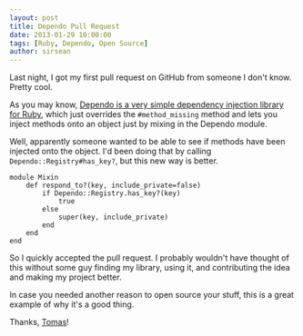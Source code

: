 ```yaml
---
layout: post
title: Dependo Pull Request
date: 2013-01-29 10:00:00
tags: [Ruby, Dependo, Open Source]
author: sirsean
---
```


Last night, I got my first pull request on GitHub from someone I don't know. Pretty cool.

As you may know, [Dependo is a very simple dependency injection library for Ruby](/2012/01/04/ruby-dependency-injection-introducing-dependo/), which just overrides the ```#method_missing``` method and lets you inject methods onto an object just by mixing in the Dependo module.

Well, apparently someone wanted to be able to see if methods have been injected onto the object. I'd been doing that by calling ```Dependo::Registry#has_key?```, but this new way is better.

    module Mixin
        def respond_to?(key, include_private=false)
            if Dependo::Registry.has_key?(key)
                true
            else
                super(key, include_private)
            end
        end
    end

So I quickly accepted the pull request. I probably wouldn't have thought of this without some guy finding my library, using it, and contributing the idea and making my project better.

In case you needed another reason to open source your stuff, this is a great example of why it's a good thing.

Thanks, [Tomas](https://github.com/tmattia)!
